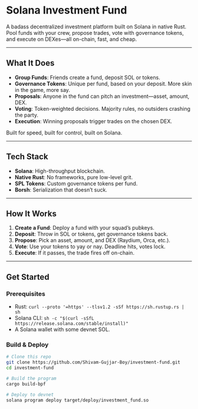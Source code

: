 # Solana Investment Fund

A badass decentralized investment platform built on Solana in native Rust. Pool funds with your crew, propose trades, vote with governance tokens, and execute on DEXes—all on-chain, fast, and cheap.

---

## What It Does
- **Group Funds**: Friends create a fund, deposit SOL or tokens.
- **Governance Tokens**: Unique per fund, based on your deposit. More skin in the game, more say.
- **Proposals**: Anyone in the fund can pitch an investment—asset, amount, DEX.
- **Voting**: Token-weighted decisions. Majority rules, no outsiders crashing the party.
- **Execution**: Winning proposals trigger trades on the chosen DEX.

Built for speed, built for control, built on Solana.

---

## Tech Stack
- **Solana**: High-throughput blockchain.
- **Native Rust**: No frameworks, pure low-level grit.
- **SPL Tokens**: Custom governance tokens per fund.
- **Borsh**: Serialization that doesn’t suck.

---

## How It Works
1. **Create a Fund**: Deploy a fund with your squad’s pubkeys.
2. **Deposit**: Throw in SOL or tokens, get governance tokens back.
3. **Propose**: Pick an asset, amount, and DEX (Raydium, Orca, etc.).
4. **Vote**: Use your tokens to yay or nay. Deadline hits, votes lock.
5. **Execute**: If it passes, the trade fires off on-chain.

---

## Get Started
### Prerequisites
- Rust: `curl --proto '=https' --tlsv1.2 -sSf https://sh.rustup.rs | sh`
- Solana CLI: `sh -c "$(curl -sSfL https://release.solana.com/stable/install)"`
- A Solana wallet with some devnet SOL.

### Build & Deploy
```bash
# Clone this repo
git clone https://github.com/Shivam-Gujjar-Boy/investment-fund.git
cd investment-fund

# Build the program
cargo build-bpf

# Deploy to devnet
solana program deploy target/deploy/investment_fund.so